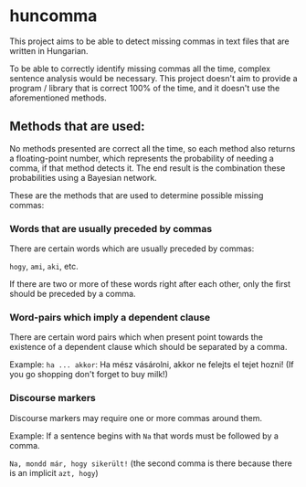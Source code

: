 # huncomma

This project aims to be able to detect missing commas in text files that are written in Hungarian. 

To be able to correctly identify missing commas all the time, complex sentence analysis would be necessary. This project
doesn't aim to provide a program / library that is correct 100% of the time, and it doesn't use the aforementioned methods.

## Methods that are used:
No methods presented are correct all the time, so each method also returns a floating-point number, which represents 
the probability of needing a comma, if that method detects it. The end result is the combination these probabilities using a Bayesian network. 

These are the methods that are used to determine possible missing commas:

### Words that are usually preceded by commas

There are certain words which are usually preceded by commas:

`hogy`, `ami`, `aki`, etc.

If there are two or more of these words right after each other, only the first should be preceded by a comma.

### Word-pairs which imply a dependent clause

There are certain word pairs which when present point towards the existence of a dependent clause 
which should be separated by a comma.

Example: `ha ... akkor`: Ha mész vásárolni, akkor ne felejts el tejet hozni! (If you go shopping don't forget to buy milk!)

### Discourse markers

Discourse markers may require one or more commas around them.

Example: If a sentence begins with `Na` that words must be followed by a comma.

`Na, mondd már, hogy sikerült!` (the second comma is there because there is an implicit `azt, hogy`)


